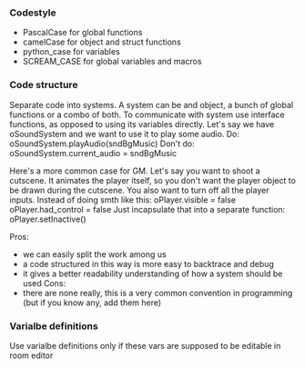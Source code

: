 ### Codestyle
- PascalCase for global functions
- camelCase for object and struct functions
- python_case for variables
- SCREAM_CASE for global variables and macros

### Code structure
Separate code into systems. A system can be and object, a bunch of global functions or a combo of both.
To communicate with system use interface functions, as opposed to using its variables directly. Let's say we have oSoundSystem and we want to use it to play some audio.
Do:
    oSoundSystem.playAudio(sndBgMusic)
Don't do:
    oSoundSystem.current_audio = sndBgMusic

Here's a more common case for GM. Let's say you want to shoot a cutscene. It animates the player itself, so you don't want the player object to be drawn during the cutscene. You also want to turn off all the player inputs.
Instead of doing smth like this:
    oPlayer.visible = false
    oPlayer.had_control = false
Just incapsulate that into a separate function:
    oPlayer.setInactive()

Pros:
- we can easily split the work among us
- a code structured in this way is more easy to backtrace and debug
- it gives a better readability understanding of how a system should be used
Cons:
- there are none really, this is a very common convention in programming
(but if you know any, add them here)

### Varialbe definitions
Use varialbe definitions only if these vars are supposed to be editable in room editor
